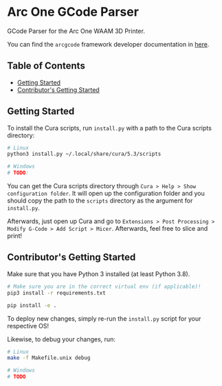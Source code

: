 # Arc One GCode Parser <!-- omit in toc -->

GCode Parser for the Arc One WAAM 3D Printer.

You can find the `arcgcode` framework developer documentation in [here](./docs/ARCGCODE.md).

## Table of Contents <!-- omit in toc -->

- [Getting Started](#getting-started)
- [Contributor's Getting Started](#contributors-getting-started)

## Getting Started

To install the Cura scripts, run `install.py` with a path to the Cura scripts directory:

```bash
# Linux
python3 install.py ~/.local/share/cura/5.3/scripts

# Windows
# TODO:
```

You can get the Cura scripts directory through `Cura > Help > Show configuration folder`. It will open up the configuration folder and you should copy the path to the `scripts` directory as the argument for `install.py`.

Afterwards, just open up Cura and go to `Extensions > Post Processing > Modify G-Code > Add Script > Micer`. Afterwards, feel free to slice and print!

## Contributor's Getting Started

Make sure that you have Python 3 installed (at least Python 3.8).

```bash
# Make sure you are in the correct virtual env (if applicable)!
pip3 install -r requirements.txt

pip install -e .
```

To deploy new changes, simply re-run the `install.py` script for your respective OS!

Likewise, to debug your changes, run:

```bash
# Linux
make -f Makefile.unix debug

# Windows
# TODO
```
